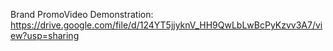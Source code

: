 Brand PromoVideo Demonstration:
    https://drive.google.com/file/d/124YT5jjyknV_HH9QwLbLwBcPyKzvv3A7/view?usp=sharing
